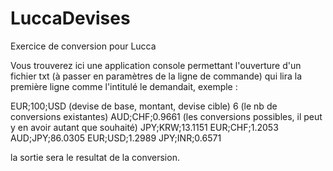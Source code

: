 # LuccaDevises
Exercice de conversion pour Lucca

Vous trouverez ici une application console permettant l'ouverture d'un fichier txt (à passer en paramètres de la ligne de commande)
qui lira la première ligne comme l'intitulé le demandait, exemple :

EUR;100;USD   (devise de base, montant, devise cible)
6 (le nb de conversions existantes)
AUD;CHF;0.9661    (les conversions possibles, il peut y en avoir autant que souhaité)
JPY;KRW;13.1151
EUR;CHF;1.2053
AUD;JPY;86.0305
EUR;USD;1.2989
JPY;INR;0.6571


la sortie sera le resultat de la conversion.
